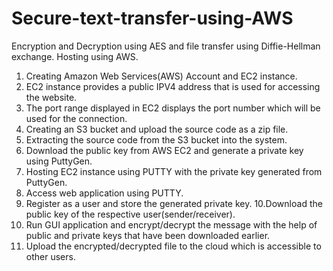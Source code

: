 # Secure-text-transfer-using-AWS
Encryption and Decryption using AES and file transfer using Diffie-Hellman exchange. Hosting using AWS. 
1. Creating Amazon Web Services(AWS) Account and EC2 instance.
2. EC2 instance provides a public IPV4 address that is used for accessing the website.
3. The port range displayed in EC2 displays the port number which will be used for the connection.
4. Creating an S3 bucket and upload the source code as a zip file.
5. Extracting the source code from the S3 bucket into the system.
6. Download the public key from AWS EC2 and generate a private key using PuttyGen.
7. Hosting EC2 instance using PUTTY with the private key generated from PuttyGen.
8. Access web application using PUTTY.
9. Register as a user and store the generated private key.
10.Download the public key of the respective user(sender/receiver).
11. Run GUI application and encrypt/decrypt the message with the help of public and private keys that have been downloaded earlier.
12. Upload the encrypted/decrypted file to the cloud which is accessible to other users.

